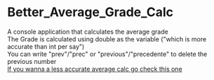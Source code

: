 # Better_Average_Grade_Calc
  A console application that calculates the average grade   
The Grade is calculated using double as the variable ("which is more accurate than int per say")  
You can write "prev"/"prec" or "previous"/"precedente" to delete the previous number  
[If you wanna a less accurate average calc go check this one](https://github.com/FedericoSlongo/Average_Grade_Calc)
